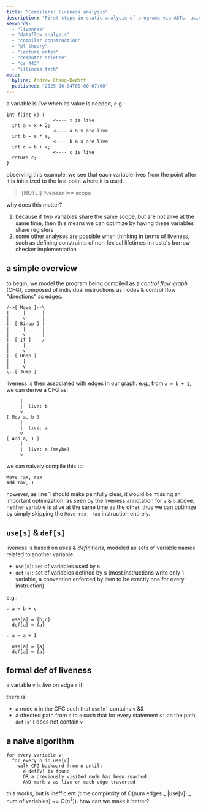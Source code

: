 ```yaml
---
title: "Compilers: liveness analysis"
description: "First steps in static analysis of programs via ASTs, using liveness analysis as a working example."
keywords:
  - "liveness"
  - "dataflow analysis"
  - "compiler construction"
  - "pl theory"
  - "lecture notes"
  - "computer science"
  - "cs 443"
  - "illinois tech"
meta:
  byline: Andrew Chang-DeWitt
  published: "2025-06-04T00:00-07:00"
---
```


a variable is _live_ when its value is needed, e.g.:

```
int f(int x) {
                 <---- x is live
  int a = x + 2;
                 <---- a & x are live
  int b = a * a;
                 <---- b & x are live
  int c = b + x;
                 <---- c is live
  return c;
}
```

observing this example, we see that each variable lives from the point after it
is initialized to the last point where it is used.

> [NOTE!] _liveness_ !== scope

why does this matter?

1. because if two variables share the same scope, but are not alive at the same
   time, then this means we can optimize by having these variables share
   registers
2. some other analyses are possible when thinking in terms of liveness, such as
   defining constraints of non-lexical lifetimes in rustc's borrow checker
   implementation

## a simple overview

to begin, we model the program being compiled as a _control flow graph_ (CFG),
composed of individual instructions as nodes & control flow "directions" as
edges:

```
/->[ Move ]<-\
|     |      |
|     v      |
|  [ Binop ] |
|     |      |
|     v      |
|  [ If ]----/
|     |
|     v
|  [ Unop ]
|     |
|     v
\--[ Jump ]
```

liveness is then associated with edges in our graph. e.g., from `a = b + 1`, we
can derive a CFG as:

```
     |
     |  live: b
     v
[ Mov a, b ]
     |
     |  live: a
     v
[ Add a, 1 ]
     |
     |  live: a (maybe)
     v
```

we can naively compile this to:

```
Move rax, rax
Add rax, 1
```

however, as line 1 should make painfully clear, it would be missing an
important optimization. as seen by the liveness annotation for `a` & `b` above,
neither variable is alive at the same time as the other, thus we can optimize
by simply skipping the `Move rax, rax` instruction entirely.

## `use[s]` & `def[s]`

liveness is based on _uses_ & _definitions_, modeled as sets of variable names related to another variable.

- `use[s]`: set of variables used by s
- `def[s]`: set of variables defined by s
  (most instructions write only 1 variable, a convention enforced by llvm to be
  exactly one for every instruction)

e.g.:

```
∵ a = b + c

  use[a] = {b,c}
  def[a] = {a}

∵ a = a + 1

  use[a] = {a}
  def[a] = {a}
```

## formal def of liveness

a variable `v` is _live_ on edge `e` if:

there is:

- a node `n` in the CFG such that `use[n]` contains `v` &&
- a directed path from `e` to `n` such that for every statement `s'` on the
  path, `def[s']` does not contain `v`

## a naive algorithm

```
for every variable v:
  for every n in use[v]:
    walk CFG backward from n until:
      a def[v] is found
      OR a previously visited node has been reached
      AND mark v as live on each edge traversed
```

this works, but is inefficient (time complexity of O(num edges _ |use[v]| _ num
of variables) ~= O(n<sup>3</sup>)). how can we make it better?
